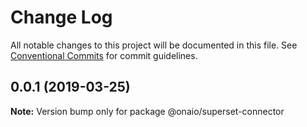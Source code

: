 # Change Log

All notable changes to this project will be documented in this file.
See [Conventional Commits](https://conventionalcommits.org) for commit guidelines.

## 0.0.1 (2019-03-25)

**Note:** Version bump only for package @onaio/superset-connector
